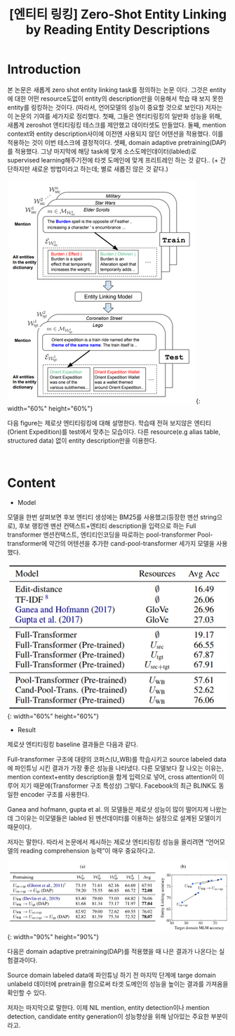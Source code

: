 ﻿---
title:  "[엔티티 링킹] Zero-Shot Entity Linking by Reading Entity Descriptions"
excerpt: "Zero-Shot Entity Linking by Reading Entity Descriptions  논문 소개"
toc: true
toc_sticky: true
header:
  teaser: /assets/images/logo.jpg

categories:
  - Entity Linking
tags:
  - Entity Linking
  - Entity Disambiguation
  - 개체 연결
  - 중의성 해소
last_modified_at: 2021-02-24T09:06:00-05:00
---
# Introduction

본 논문은 새롭게 zero shot entity linking task를 정의하는 논문 이다. 그것은 entity에 대한 어떤 resource도없이 entity의 description만을 이용해서 학습 때 보지 못한 entity를 링킹하는 것이다. (따라서, 언어모델의 성능이 중요할 것으로 보인다)
저자는 이 논문의 기여를 세가지로 정리했다.
첫째, 그들은 엔티티링킹의 일반화 성능을 위해, 새롭게 zeroshot 엔티티링킹 테스크를 제안했고 데이터셋도 만들었다.
둘째, mention context와 entity description사이에 이전엔 사용되지 않던 어텐션을 적용했다. 이를 적용하는 것이 이번 테스크에 결정적이다.
셋째, domain adaptive pretraining(DAP)를 적용했다. 그냥 마지막에 해당 task에 맞게 소스도메인데이터(labled)로 supervised learning해주기전에 타겟 도메인에 맞게 프리트레인 하는 것 같다.. (+ 간단하지만 새로운 방법이라고 하는데; 별로 새롭진 않은 것 같다.)


![png](/images/el3/1.PNG "그림1"){: width="60%" height="60%"}  

다음 figure는 제로샷 엔티티링킹에 대해 설명한다. 학습때 전혀 보지않은 엔티티(Orient Expedition)를 test에서 맞추는 모습이다. 다른 resource(e.g alias table, structured data) 없이 entity description만을 이용한다.


<br>

# Content

- Model

모델을 한번 살펴보면
후보 엔티티 생성에는 BM25를 사용했고(등장한 멘션 string으로), 
후보 랭킹엔 멘션 컨택스트+엔티티 description을 입력으로 하는 Full transformer
멘션컨택스트, 엔티티인코딩을 따로하는 pool-transformer
Pool-transformer에 약간의 어텐션을 추가한 cand-pool-transformer 세가지 모델을 사용했다.


![png](/images/el3/2.PNG "그림1"){: width="60%" height="60%"}  

- Result

제로샷 엔티티링킹 baseline 결과들은 다음과 같다.

Full-transformer 구조에 대량의 코퍼스(U_WB)를 학습시키고 source labeled data에 파인튜닝 시킨 결과가 가장 좋은 성능을 나타냈다. 다른 모델보다 잘 나오는 이유는, mention context+entity description을 함게 입력으로 넣어, cross attention이 이루어 지기 때문에(Transformer 구조 특성상)
그렇다. Facebook의 최근 BLINK도 동일한 encoder 구조를 사용한다.


Ganea and hofmann, gupta et al. 의 모델들은 제로샷 성능이 많이 떨어지게 나왔는데 그이유는 이모델들은 labled 된 멘션데이터를 이용하는 설정으로 설계된 모델이기 때문이다.

저자는 말한다. 따라서 논문에서 제시하는 제로샷 엔티티링킹 성능을 올리려면 “언어모델의 reading comprehension 능력”이 매우 중요하다고.


![png](/images/el3/3.PNG "그림1"){: width="90%" height="90%"}  

다음은 domain adaptive pretraining(DAP)를 적용했을 때 나은 결과가 나온다는 실험결과이다.

Source domain labeled data에 파인튜닝 하기 전 마지막 단계에 targe domain unlabeld 데이터에 pretrain을 함으로써 타겟 도메인의 성능을 높이는 결과를 가져옴을 확인할 수 있다.

저자는 마지막으로 말한다. 이제 NIL mention, entity detection이나 mention detection, candidate entity generation이 성능향상을 위해 남아있는 주요한 부분이라고.


